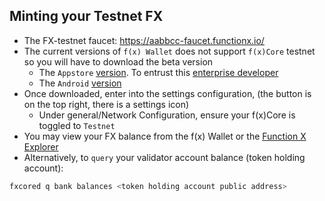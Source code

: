 ## Minting your Testnet FX

* The FX-testnet faucet: https://aabbcc-faucet.functionx.io/
* The current versions of `f(x) Wallet` does not support `f(x)Core` testnet so you will have to download the beta version
    * The `Appstore` [version](http://releaseapp.functionx.io/2v51gx). To entrust this [enterprise developer](https://entirefaq.helpdocs.com/mobile-apps/iphone-app-how-to-fix-the-untrusted-enterprise-developer)
    * The `Android` [version](http://releaseapp.functionx.io/ph54e5)
* Once downloaded, enter into the settings configuration, (the button is on the top right, there is a settings icon)
    * Under general/Network Configuration, ensure your f(x)Core is toggled to `Testnet`
* You may view your FX balance from the f(x) Wallet or the [Function X Explorer](https://aabbcc-explorer.functionx.io/)
* Alternatively, to `query` your validator account balance (token holding account):
```bash
fxcored q bank balances <token holding account public address>
```